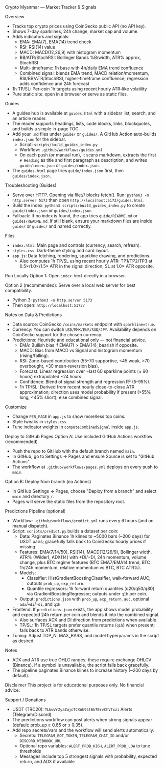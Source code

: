 Crypto Myanmar — Market Tracker & Signals

Overview
- Tracks top crypto prices using CoinGecko public API (no API key).
- Shows 7-day sparklines, 24h change, market cap and volume.
- Adds indicators and signals:
  - EMA: EMA(7), EMA(14) trend check
  - RSI: RSI(14) value
  - MACD: MACD(12,26,9) with histogram momentum
  - BB/ATR/StochRSI: Bollinger Bands %B/width, ATR% approx, StochRSI
  - Multi-timeframe: 1h base with 4h/daily EMA trend confluence
  - Combined signal: blends EMA trend, MACD relation/momentum, RSI/BB/ATR/StochRSI, higher-timeframe confluence; regression adds confidence and 24h forecast
- 1h TP/SL: Per-coin 1h targets using recent hourly ATR-like volatility
- Pure static site: open in a browser or serve as static files.

Guides
- A guides hub is available at `guides.html` with a sidebar list, search, and an article reader.
- The reader supports headings, lists, code blocks, links, blockquotes, and builds a simple in-page TOC.
- Add your `.md` files under `guide/` or `guides/`. A GitHub Action auto-builds `index.json` for the sidebar.
  - Script: `scripts/build_guides_index.py`
  - Workflow: `.github/workflows/guides.yml`
  - On each push (or manual run), it scans markdown, extracts the first `# Heading` as title and first paragraph as description, and writes `guide/index.json` or `guides/index.json`.
- The `guides.html` page tries `guide/index.json` first, then `guides/index.json`.

Troubleshooting (Guides)
- Serve over HTTP. Opening via file:// blocks fetch(). Run: `python3 -m http.server 5173` then open `http://localhost:5173/guides.html`.
- Build the index: `python3 scripts/build_guides_index.py` to create `guide/index.json` or `guides/index.json`.
- Fallback: If no index is found, the app tries `guide/README.md` or `guides/README.md`. If still blank, ensure your markdown files are inside `guide/` or `guides/` and named correctly.

Files
- `index.html`: Main page and controls (currency, search, refresh).
- `styles.css`: Dark-theme styling and card layout.
- `app.js`: Data fetching, rendering, sparkline drawing, and predictions.
  - Also computes 1h TP/SL using recent hourly ATR: TP1/TP2/TP3 at 0.5×/1.0×/1.5× ATR in the signal direction; SL at 1.0× ATR opposite.

Run Locally
Option 1: Open `index.html` directly in a browser.

Option 2 (recommended): Serve over a local web server for best compatibility.
- Python 3: `python3 -m http.server 5173`
- Then open: `http://localhost:5173/`

Notes on Data & Predictions
- Data source: CoinGecko `/coins/markets` endpoint with `sparkline=true`.
- Currency: You can switch `USD/MMK/EUR/SGD/JPY`. Availability depends on CoinGecko support for the chosen currency.
- Predictions: Heuristic and educational only — not financial advice.
  - EMA: Bullish bias if EMA(7) > EMA(14); bearish if opposite.
  - MACD: Bias from MACD vs Signal and histogram momentum (rising/falling).
  - RSI: Zone-based contribution (55–70 supportive, <45 weak, >70 overbought, <30 mean-reversion bias).
  - Forecast: Linear regression over ~last 60 sparkline points (≈ 60 hours) extrapolated ~24 hours.
  - Confidence: Blend of signal strength and regression R² (5–95%).
  - 1h TP/SL: Derived from recent hourly close-to-close ATR approximation; direction uses model probability if present (>55% long, <45% short), else combined signal.

Customize
- Change `PER_PAGE` in `app.js` to show more/less top coins.
- Style tweaks in `styles.css`.
- Tune indicator weights in `computeCombinedSignal` inside `app.js`.

Deploy to GitHub Pages
Option A: Use included GitHub Actions workflow (recommended)
- Push the repo to GitHub with the default branch named `main`.
- In GitHub, go to Settings → Pages and ensure Source is set to "GitHub Actions".
- The workflow at `.github/workflows/pages.yml` deploys on every push to `main`.

Option B: Deploy from branch (no Actions)
- In GitHub Settings → Pages, choose "Deploy from a branch" and select `main` and directory `/`.
- Pages will serve the static files from the repository root.

Predictions Pipeline (optional)
- Workflow: `.github/workflows/predict.yml` runs every 6 hours (and on manual dispatch).
- Script: `scripts/predict.py` builds a dataset per coin:
  - Data: Paginates Binance 1h klines to ~5000 bars (~200 days) for USDT pairs; gracefully falls back to CoinGecko hourly prices if missing.
  - Features: EMA(7/14/50), RSI(14), MACD(12/26/9), Bollinger width, ATR% (Wilder), ADX(14) with +DI/−DI, 24h momentum, volume change, plus BTC regime features (BTC EMA7/EMA14 trend, BTC 1h/24h momentum, relative momentum vs BTC, BTC ATR%).
  - Models:
    - Classifier: HistGradientBoostingClassifier, walk‑forward AUC; outputs `prob_up`, `exp_return`.
    - Quantile regressors: 1h forward return quantiles (q20/q50/q80) via GradientBoostingRegressor; outputs under `q1h` per coin.
  - Output: `predictions.json` with `prob_up`, `exp_return`, `auc`, optional `adx`/`+di`/`-di`, and `q1h`.
- Frontend: If `predictions.json` exists, the app shows model probability and expected 24h return per coin and blends it into the combined signal.
  - Also surfaces ADX and DI direction from predictions when available.
  - TP/SL: 1h TP/SL targets prefer quantile returns (`q1h`) when present; falls back to ATR bands otherwise.
- Tuning: Adjust TOP_N, MAX_BARS, and model hyperparams in the script as desired.

 Notes
 - ADX and ATR use true OHLC ranges; these require exchange OHLCV (Binance). If a symbol is unavailable, the script falls back gracefully.
 - The pipeline paginates Binance klines to increase history (~200 days by default).

Disclaimer
This project is for educational purposes only. No financial advice.

Support / Donations
- USDT (TRC20): `TLbwVrZyaZujcTCXAb94t6k7BrvChVfxzi`
Alerts (Telegram/Discord)
- The predictions workflow can post alerts when strong signals appear (default: prob_up ≥ 0.65 or ≤ 0.35).
- Add repo secrets/vars and the workflow will send alerts automatically:
  - Secrets: `TELEGRAM_BOT_TOKEN`, `TELEGRAM_CHAT_ID` and/or `DISCORD_WEBHOOK_URL`
  - Optional repo variables: `ALERT_PROB_HIGH`, `ALERT_PROB_LOW` to tune thresholds
  - Messages include top 5 strongest signals with probability, expected return, and ADX if available
